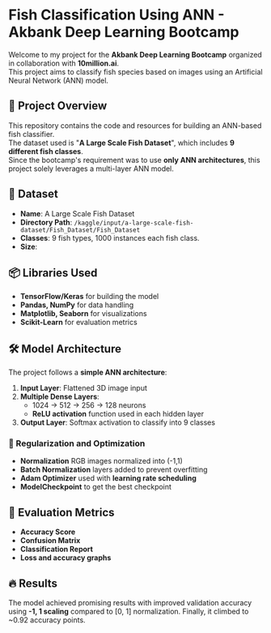 # Fish Classification Using ANN - Akbank Deep Learning Bootcamp

Welcome to my project for the **Akbank Deep Learning Bootcamp** organized in collaboration with **10million.ai**.  
This project aims to classify fish species based on images using an Artificial Neural Network (ANN) model.

## 📑 Project Overview
This repository contains the code and resources for building an ANN-based fish classifier.  
The dataset used is "**A Large Scale Fish Dataset**", which includes **9 different fish classes**.  
Since the bootcamp's requirement was to use **only ANN architectures**, this project solely leverages a multi-layer ANN model.

## 📂 Dataset
- **Name**: A Large Scale Fish Dataset  
- **Directory Path**: `/kaggle/input/a-large-scale-fish-dataset/Fish_Dataset/Fish_Dataset`  
- **Classes**: 9 fish types, 1000 instances each fish class.
- **Size**: 

## 📦 Libraries Used
- **TensorFlow/Keras** for building the model
- **Pandas, NumPy** for data handling
- **Matplotlib, Seaborn** for visualizations
- **Scikit-Learn** for evaluation metrics

## 🛠 Model Architecture
The project follows a **simple ANN architecture**:
1. **Input Layer**: Flattened 3D image input
2. **Multiple Dense Layers**: 
   - 1024 → 512 → 256 → 128 neurons  
   - **ReLU activation** function used in each hidden layer
3. **Output Layer**: Softmax activation to classify into 9 classes

### 🔧 Regularization and Optimization
- **Normalization** RGB images normalized into (-1,1)
- **Batch Normalization** layers added to prevent overfitting
- **Adam Optimizer** used with **learning rate scheduling**
- **ModelCheckpoint** to get the best checkpoint

## 📝 Evaluation Metrics
- **Accuracy Score**
- **Confusion Matrix**
- **Classification Report**
- **Loss and accuracy graphs**

## 🔥 Results
The model achieved promising results with improved validation accuracy using **-1, 1 scaling** compared to [0, 1] normalization.
Finally, it climbed to ~0.92 accuracy points.

